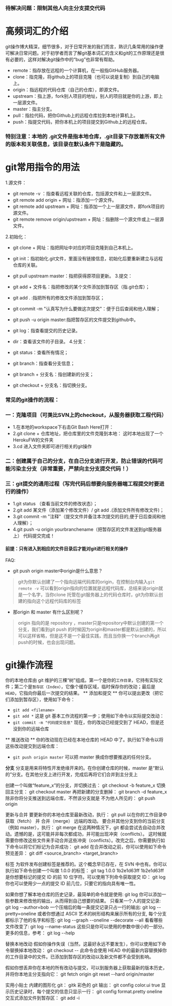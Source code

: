 ### 待解决问题：限制其他人向主分支提交代码

# 高频词汇的介绍
git操作博大精深，细节很多，对于日常开发的我们而言，熟识几条常用的操作便可解决日常问题。对于初学者而言了解git基本词汇的含义和git的工作原理还是很有必要的，这样对解决git操作中的“bug”也非常有帮助。

* remote：指存放在远程的一个计算机，在一般指GitHub服务器。
* clone：指克隆，将github上的项目克隆（也可以说是复制）到自己的电脑上。
* origin：指远程的代码仓库（自己的仓库），即源文件。
* upstream：指上游，fork别人项目的地址，别人的项目就是你的上游，即上一层源文件。
* master：指主分支。
* pull：指拉代码，把你Github上的远程仓库拉到本地计算机上。
* push：指提交代码，把你本机上的项目提交到Github上的远程仓库。
### 特别注意：本地的 .git文件是指本地仓库，.git目录下存放着所有文件的版本和关联信息，该目录在默认条件下是隐藏的。

# git常用指令的用法
1.源文件：

* git remote -v ：指查看远程关联的仓库，包括源文件和上一层源文件。
* git remote add origin + 网址：指添加一个源文件。
* git remote add upstream + 网址：指添加一个上一层源文件，即fork项目的源文件。
* git remote remove origin/upstream + 网址：指删除一个源文件或上一层源文件。

2.初始化：

* git clone + 网址：指把网址中对应的项目克隆到自己本机上。
* git init：指初始化.git文件，里面没有链接信息，初始化后要重新建立与远程仓库的关联。
* git pull upstream master：指把获得原项目更新。
3.提交：

* git add + 文件名：指把修改的某个文件添加到暂存区（指.git仓库）；
* git add . :指把所有的修改文件添加到暂存区；
* git commit -m "认真写为什么要做这次提交"：便于日后查阅和他人理解；
* git push -u origin master:指把暂存区的文件提交到github中。
* git log：指查看提交的历史记录。
* dir：查看该文件的子目录。
4.分支：

* git status：查看所有情况；
* git branch：指查看分支信息；
* git branch + 分支名：指创建新的分支；
* git checkout + 分支名：指切换分支。

### 常见的git操作的流程：
### 一：克隆项目（可类比SVN上的checkout，从服务器获取工程代码）
* 1.在本地的workspace下右击Git Bash Here打开：
* 2.git clone + 仓库地址，把仓库里的文件克隆到本地：
这时本地出现了一个HerokuFW的文件夹
* 3.cd 进入文件夹即可进行相关的git操作
### 二：创建属于自己的分支，在自己分支进行开发，防止错误的代码可能污染主分支（非常重要，严禁向主分支提交代码！）
### 三：git提交的通用过程（写完代码后想要向服务器端工程提交时要进行的操作）
* 1.git status （查看当前文件的修改状态）；
* 2.git add 某文件（添加某个修改文件）/ git add .(添加文件所有修改文件)；
* 3.git commit -m "注释"（提交文件并备注本次提交的目的,便于日后查阅和他人理解）；
* 4.git push -u origin yourbranchename（把暂存区的文件发送到git服务器上）
代码提交完成！




#### 前提：只有进入到相应的文件目录后才能对git进行相关的操作




FAQ:
* git push origin master中origin是什么意思？
> git为你默认创建了一个指向远端代码库的origin，在控制台内输入`git remote -v` 可以看到origin指向的位置就是远程代码库，总结来说origin就是一个名字，当你clone 托管在git服务器上的代码仓库时，git为你默认创建的指向这个远程代码库的标签

* 那origin 和 master 有什么区别呢？
> origin 指向的是 repository ，master只是repository中默认创建的第一个分支，我们看到git push 的时候因为origin和master都是默认创建的，所以可以这样省略，但是这不是一个最佳实践，而且当你换一个branch再git push的时候，也会出现问题。
# git操作流程
你的本地仓库由 git 维护的三棵“树”组成。第一个是你的`工作目录`，它持有实际文件；第二个是`暂存区（Index）`，它像个缓存区域，临时保存你的改动；最后是 `HEAD`，它指向你最后一次提交的结果。
** 添加和提交 **
你可以提出更改（把它们添加到暂存区），使用如下命令：
* `git add <filename>`
* `git add *`
这是 git 基本工作流程的第一步；使用如下命令以实际提交改动：
* `git commit -m "代码提交信息"`
现在，你的改动已经提交到了 HEAD，但是还没到你的远端仓库
  
  
 ** 推送改动 **
你的改动现在已经在本地仓库的 HEAD 中了。执行如下命令以将这些改动提交到远端仓库：
* `git push origin master`
可以把 master 换成你想要推送的任何分支。

**分支**
分支是用来将特性开发绝缘开来的。在你创建仓库的时候，master 是“默认的”分支。在其他分支上进行开发，完成后再将它们合并到主分支上

创建一个叫做“feature_x”的分支，并切换过去：
git checkout -b feature_x
切换回主分支：
git checkout master
再把新建的分支删掉：
git branch -d feature_x
除非你将分支推送到远端仓库，不然该分支就是 不为他人所见的：
git push origin <branch>
  
  
  更新与合并
要更新你的本地仓库至最新改动，执行：
git pull
以在你的工作目录中 获取（fetch） 并 合并（merge） 远端的改动。
要合并其他分支到你的当前分支（例如 master），执行：
git merge <branch>
在这两种情况下，git 都会尝试去自动合并改动。遗憾的是，这可能并非每次都成功，并可能出现冲突（conflicts）。 这时候就需要你修改这些文件来手动合并这些冲突（conflicts）。改完之后，你需要执行如下命令以将它们标记为合并成功：
git add <filename>
在合并改动之前，你可以使用如下命令预览差异：
git diff <source_branch> <target_branch>
  
  
  标签
为软件发布创建标签是推荐的。这个概念早已存在，在 SVN 中也有。你可以执行如下命令创建一个叫做 1.0.0 的标签：
git tag 1.0.0 1b2e1d63ff
1b2e1d63ff 是你想要标记的提交 ID 的前 10 位字符。可以使用下列命令获取提交 ID：
git log
你也可以使用少一点的提交 ID 前几位，只要它的指向具有唯一性。


如果你想了解本地仓库的历史记录，最简单的命令就是使用: 
git log
你可以添加一些参数来修改他的输出，从而得到自己想要的结果。 只看某一个人的提交记录:
git log --author=bob
一个压缩后的每一条提交记录只占一行的输出:
git log --pretty=oneline
或者你想通过 ASCII 艺术的树形结构来展示所有的分支, 每个分支都标示了他的名字和标签: 
git log --graph --oneline --decorate --all
看看哪些文件改变了: 
git log --name-status
这些只是你可以使用的参数中很小的一部分。更多的信息，参考：
git log --help

替换本地改动
假如你操作失误（当然，这最好永远不要发生），你可以使用如下命令替换掉本地改动：
git checkout -- <filename>
此命令会使用 HEAD 中的最新内容替换掉你的工作目录中的文件。已添加到暂存区的改动以及新文件都不会受到影响。

假如你想丢弃你在本地的所有改动与提交，可以到服务器上获取最新的版本历史，并将你本地主分支指向它：
git fetch origin
git reset --hard origin/master


实用小贴士
内建的图形化 git：
gitk
彩色的 git 输出：
git config color.ui true
显示历史记录时，每个提交的信息只显示一行：
git config format.pretty oneline
交互式添加文件到暂存区：
git add -i



